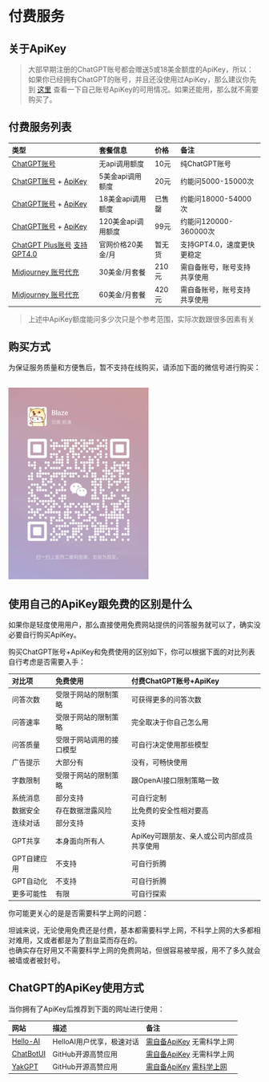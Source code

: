 # 付费服务

## 关于ApiKey

> 大部早期注册的ChatGPT账号都会赠送5或18美金额度的ApiKey，所以：
> 如果你已经拥有ChatGPT的账号，并且还没使用过ApiKey，那么建议你先到 [这里](https://platform.openai.com/account/api-keys) 查看一下自己账号ApiKey的可用情况。如果还能用，那么就不需要购买了。

## 付费服务列表

| 类型 | 套餐信息 | 价格 | 备注 |
| :---- | :---- | :---- | :---- |
| [ChatGPT账号](https://ai.com) | 无api调用额度 | 10元 | 纯ChatGPT账号 |
| [ChatGPT账号](https://ai.com) + [ApiKey](https://platform.openai.com/account/api-keys) | 5美金api调用额度 | 20元 | 约能问5000-15000次 |
| [ChatGPT账号](https://ai.com) + [ApiKey](https://platform.openai.com/account/api-keys) | 18美金api调用额度 | 已售罄 | 约能问18000-54000次 |
| [ChatGPT账号](https://ai.com) + [ApiKey](https://platform.openai.com/account/api-keys) | 120美金api调用额度 | 99元 | 约能问120000-360000次 |
| [ChatGPT Plus账号](https://ai.com) [支持GPT4.0](https://openai.com/research/gpt-4) | 官网价格20美金/月 | 暂无货 | 支持GPT4.0，速度更快更稳定 |
| [Midjourney 账号代充](https://www.midjourney.com/) | 30美金/月套餐 | 210元 | 需自备账号，账号支持共享使用 |
| [Midjourney 账号代充](https://www.midjourney.com/) | 60美金/月套餐 | 420元 | 需自备账号，账号支持共享使用 |

> 上述中ApiKey额度能问多少次只是个参考范围，实际次数跟很多因素有关  

## 购买方式

为保证服务质量和方便售后，暂不支持在线购买，请添加下面的微信号进行购买：

<br />
<img src="/assets/img/wechat2.jpg" width=280 />
<br />

## 使用自己的ApiKey跟免费的区别是什么

如果你是轻度使用用户，那么直接使用免费网站提供的问答服务就可以了，确实没必要自行购买ApiKey。  

购买ChatGPT账号+ApiKey和免费使用的区别如下，你可以根据下面的对比列表自行考虑是否需要入手：  

| 对比项 | 免费使用 | 付费ChatGPT账号+ApiKey |
| :---- | :---- | :---- |
| 问答次数 | 受限于网站的限制策略 | 可获得更多的问答次数 |
| 问答速率 | 受限于网站的限制策略 | 完全取决于你自己怎么用 |
| 问答质量 | 受限于网站调用的接口模型 | 可自行决定使用那些模型 |
| 广告提示 | 大部分有 | 没有，可畅快使用 |
| 字数限制 | 受限于网站的限制策略 | 跟OpenAI接口限制策略一致 |
| 系统消息 | 部分支持 | 可自行定制 |
| 数据安全 | 存在数据泄露风险 | 比免费的安全性相对要高 |
| 连续对话 | 部分支持 | 支持 |
| GPT共享 | 本身面向所有人 | ApiKey可跟朋友、亲人或公司内部成员共享使用 |
| GPT自建应用 | 不支持 | 可自行折腾 |
| GPT自动化 | 不支持 | 可自行折腾 |
| 更多可能性 | 有限 | 可自行探索 |

你可能更关心的是是否需要科学上网的问题：  

坦诚来说，无论使用免费还是付费，基本都需要科学上网，不科学上网的大多都相对难用，又或者都是为了割韭菜而存在的。  
也确实存在好用又不需要科学上网的免费网站，但很容易被举报，用不了多久就会被墙或者被封号。  

## ChatGPT的ApiKey使用方式

当你拥有了ApiKey后推荐到下面的网址进行使用：

| 网站 | 描述 | 备注 |
| :---- | :---- | :---- |
| [Hello-AI](https://chat.in.anzz.top/) | HelloAI用户优享，极速对话 | [需自备ApiKey](./buy.md) 无需科学上网 |
| [ChatBotUI](https://www.chatbotui.com/zh) | GitHub开源高赞应用 | [需自备ApiKey](./buy.md) 无需科学上网 |
| [YakGPT](https://yakgpt.vercel.app/) | GitHub开源高赞应用 | [需自备ApiKey](./buy.md) [需科学上网](./airport.md) |
